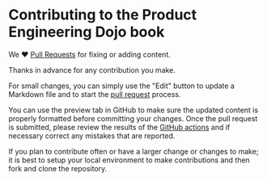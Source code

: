 # Contributing to the Product Engineering Dojo book

We :heart: [Pull Requests](https://help.github.com/articles/about-pull-requests/) for fixing or adding content.

Thanks in advance for any contribution you make.

For small changes, you can simply use the "Edit" button to update a Markdown file and to start the [pull request](https://help.github.com/articles/about-pull-requests/) process.

You can use the preview tab in GitHub to make sure the updated content is properly formatted before committing your changes. Once the pull request is submitted, please review the results of the [GitHub actions](https://github.com/tom-halpin/pe-dojo-book/actions) and if necessary correct any mistakes that are reported.

If you plan to contribute often or have a larger change or changes to make; it is best to setup your local environment to make contributions and then fork and clone the repository.
